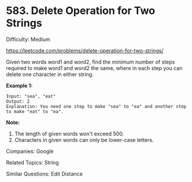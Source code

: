 # 583. Delete Operation for Two Strings

Difficulty: Medium

https://leetcode.com/problems/delete-operation-for-two-strings/

Given two words word1 and word2, find the minimum number of steps required to make word1 and word2 the same, where in each step you can delete one character in either string.

**Example 1:**
```
Input: "sea", "eat"
Output: 2
Explanation: You need one step to make "sea" to "ea" and another step to make "eat" to "ea".
```
**Note:**
1. The length of given words won't exceed 500.
2. Characters in given words can only be lower-case letters.

Companies: Google

Related Topics: String

Similar Questions: Edit Distance
